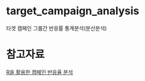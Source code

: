 # target_campaign_analysis
타겟 캠페인 그룹간 반응률 통계분석(분산분석)

참고자료
=============
[R을 활용한 캠페인 반응율 분석](https://blog.naver.com/bestinall/222304014503)

